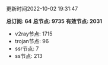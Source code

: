 更新时间2022-10-02 19:31:47

**总订阅: 64**
**总节点: 9735**
**有效节点: 2031**
- v2ray节点: 1715
- trojan节点: 96
- ssr节点: 7
- ss节点: 213
